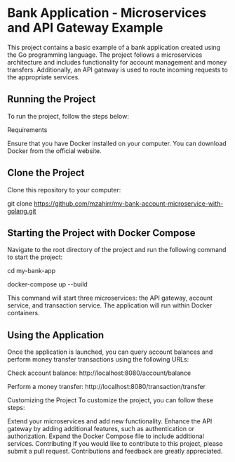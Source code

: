 # Bank Application - Microservices and API Gateway Example
This project contains a basic example of a bank application created using the Go programming language. The project follows a microservices architecture and includes functionality for account management and money transfers. Additionally, an API gateway is used to route incoming requests to the appropriate services.

## Running the Project
To run the project, follow the steps below:

Requirements

Ensure that you have Docker installed on your computer. You can download Docker from the official website.

## Clone the Project

Clone this repository to your computer:

git clone https://github.com/mzahirr/my-bank-account-microservice-with-golang.git

## Starting the Project with Docker Compose

Navigate to the root directory of the project and run the following command to start the project:

cd my-bank-app

docker-compose up --build

This command will start three microservices: the API gateway, account service, and transaction service. The application will run within Docker containers.

## Using the Application

Once the application is launched, you can query account balances and perform money transfer transactions using the following URLs:

Check account balance: http://localhost:8080/account/balance

Perform a money transfer: http://localhost:8080/transaction/transfer

Customizing the Project
To customize the project, you can follow these steps:

Extend your microservices and add new functionality.
Enhance the API gateway by adding additional features, such as authentication or authorization.
Expand the Docker Compose file to include additional services.
Contributing
If you would like to contribute to this project, please submit a pull request. Contributions and feedback are greatly appreciated.